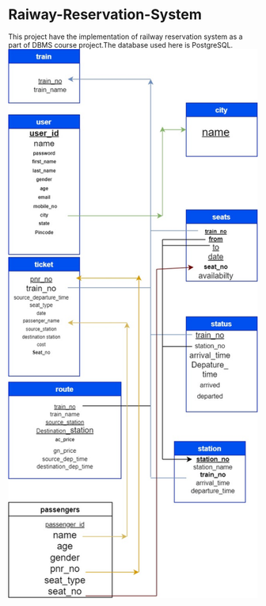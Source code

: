# Raiway-Reservation-System
This project have the implementation of railway reservation system as a part of DBMS course project.The database used here is PostgreSQL.
<img src="schema.jpg" width="1028"/>

